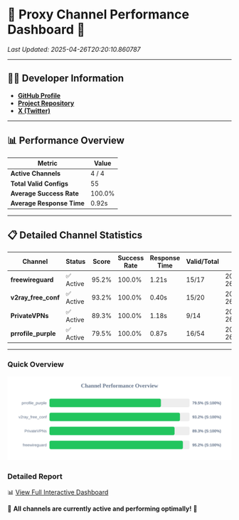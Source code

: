# 🌟 Proxy Channel Performance Dashboard 🌟

_Last Updated: 2025-04-26T20:20:10.860787_

---

## 👩‍💻 Developer Information

- **[GitHub Profile](https://github.com/4n0nymou3)**  
- **[Project Repository](https://github.com/4n0nymou3/multi-proxy-config-fetcher)**  
- **[X (Twitter)](https://x.com/4n0nymou3)**  

---

## 📊 Performance Overview

| Metric                | Value       |
|-----------------------|-------------|
| **Active Channels**   | 4 / 4       |
| **Total Valid Configs** | 55          |
| **Average Success Rate** | 100.0%      |
| **Average Response Time** | 0.92s       |

---

## 📋 Detailed Channel Statistics

| Channel          | Status     | Score  | Success Rate | Response Time | Valid/Total | Last Success               |
|------------------|------------|--------|--------------|---------------|-------------|----------------------------|
| **freewireguard**  | ✅ Active  | 95.2%  | 100.0% | 1.21s         | 15/17       | 2025-04-26T20:20:10.859127 |
| **v2ray_free_conf**  | ✅ Active  | 93.2%  | 100.0% | 0.40s         | 15/20       | 2025-04-26T20:20:08.404573 |
| **PrivateVPNs**  | ✅ Active  | 89.3%  | 100.0% | 1.18s         | 9/14       | 2025-04-26T20:20:09.624452 |
| **prrofile_purple**  | ✅ Active  | 79.5%  | 100.0% | 0.87s         | 16/54       | 2025-04-26T20:20:07.945536 |

---

### Quick Overview
<div align="center">
  <a href="https://raw.githubusercontent.com/nullluser/NullRepo/refs/heads/main/assets/channel_stats_chart.svg">
    <img src="https://raw.githubusercontent.com/nullluser/NullRepo/refs/heads/main/assets/channel_stats_chart.svg" alt="Source Performance Statistics" width="800">
  </a>
</div>

### Detailed Report
📊 [View Full Interactive Dashboard](https://htmlpreview.github.io/?https://github.com/nullluser/NullRepo/blob/main/assets/performance_report.html)

🎉 **All channels are currently active and performing optimally!** 🎉
